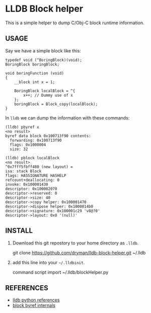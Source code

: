# LLDB Block helper

This is a simple helper to dump C/Obj-C block runtime information. 

## USAGE

Say we have a simple block like this:

    typedef void (^BoringBlock)(void);
    BoringBlock boringBlock;

    void boringFunction (void)
    {
        __block int x = 1;

        BoringBlock localBlock = ^{
            x++; // Dummy use of x
        };  
        boringBlock = Block_copy(localBlock);
    }

In `lldb` we can dump the information with these commands:

    (lldb) pbyref x
    <no result>
    byref data block 0x100713f90 contents:
      forwarding: 0x100713f90
      flags: 0x1000004
      size: 32

    (lldb) pblock localBlock
    <no result>
    ^0x7fff5fbff480 (new layout) =
    isa: stack Block
    flags: HASSIGNATURE HASHELP
    refcount+deallocating: 0
    invoke: 0x100001430
    descriptor: 0x100002070
    descriptor->reserved: 0
    descriptor->size: 40
    descriptor->copy helper: 0x100001470
    descriptor->dispose helper: 0x1000014b0
    descriptor->signature: 0x100001c29 'v8@?0'
    descriptor->layout: 0x0 '(null)'


## INSTALL

1. Download this git repostory to your home directory as `.lldb`.

    git clone https://github.com/dryman/lldb-block-helper.git ~/.lldb

2. add this line into your `~/.lldbinit`.

    command script import ~/.lldb/blockHelper.py 

## REFERENCES

* [lldb python references][python]
* [block byref internals][blog]

[python]: http://lldb.llvm.org/python-reference.html
[blog]: http://www.idryman.org/blog/2012/09/29/c-objc-block-byref-internals/
